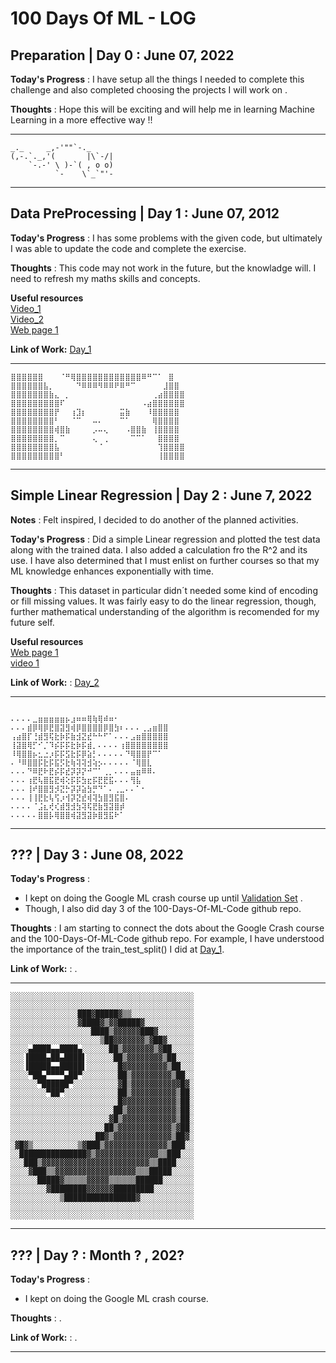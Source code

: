 # 100 Days Of ML - LOG
## Preparation | Day 0 : June 07, 2022
 
**Today's Progress** : I have setup all the things I needed to complete this challenge and also completed choosing the projects I will work on .

**Thoughts** : Hope this will be exciting and will help me in learning Machine Learning in a more effective way !!

***
```
_._     _,-'""`-._     
(,-.`._,'(       |\`-/|
    `-.-' \ )-`( , o o)
          `-    \`_`"'-
```
***
## Data PreProcessing | Day 1 : June 07, 2012

**Today's Progress** : I has some problems with the given code, but ultimately I was able to update the code and complete the exercise.

**Thoughts** : This code may not work in the future, but the knowladge will. I need to refresh my maths skills and concepts.

**Useful resources**<br>
[Video_1](https://www.youtube.com/watch?v=fwY9Qv96DJY) <br>
[Video_2](https://www.youtube.com/watch?v=fd_Lgg5KxJY&list=PLTmQbi1PYZ_EnBmO1-E0Z81ArnE-zSR1a&index=8)<br>
[Web page 1](https://howtolearnmachinelearning.com/articles/feature_scaling_machine_learning/)<br>



**Link of Work:**   [Day_1](https://github.com/11081999/100DaysOfMLCode/tree/main/Code/Day_1)


***
```
⣿⣿⣿⣿⣿⣿⠀⠀⠀⠈⠛⢿⣿⣿⣿⣿⣿⣿⣿⣿⣿⣿⣿⣿⠿⠛⠉⠁⠀⣿
⣿⣿⣿⣿⣿⣿⣧⡀⠀⠀⠀⠀⠙⠿⠿⠿⠻⠿⠿⠟⠿⠛⠉⠀⠀⠀⠀⠀⣸⣿⣿
⣿⣿⣿⣿⣿⣿⣿⣷⣄⠀⡀⠀⠀⠀⠀⠀⠀⠀⠀⠀⠀⠀⠀⠀⠀⠀⢀⣴⣿⣿⣿⣿
⣿⣿⣿⣿⣿⣿⣿⣿⣿⠏⠀⠀⠀⠀⠀⠀⠀⠀⠀⠀⠀⠀⠀⠀⠠⣴⣿⣿⣿⣿⣿⣿
⣿⣿⣿⣿⣿⣿⣿⣿⡟⠀⠀⢰⣹⡆⠀⠀⠀⠀⠀⠀⣭⣷⠀⠀⠀⠸⣿⣿⣿⣿⣿
⣿⣿⣿⣿⣿⣿⣿⣿⠃⠀⠀⠈⠉⠀⠀⠤⠄⠀⠀⠀⠉⠁⠀⠀⠀⠀⢿⣿⣿⣿⣿
⣿⣿⣿⣿⣿⣿⣿⣿⢾⣿⣷⠀⠀⠀⠀⡠⠤⢄⠀⠀⠀⠠⣿⣿⣷⠀⢸⣿⣿⣿⣿
⣿⣿⣿⣿⣿⣿⣿⣿⡀⠉⠀⠀⠀⠀⠀⢄⠀⢀⠀⠀⠀⠀⠉⠉⠁⠀⠀⣿⣿⣿⣿
⣿⣿⣿⣿⣿⣿⣿⣿⣧⠀⠀⠀⠀⠀⠀⠀⠈⠀⠀⠀⠀⠀⠀⠀⠀⠀⠀⢹⣿⣿⣿⣿
⣿⣿⣿⣿⣿⣿⣿⣿⣿⠃⠀⠀⠀⠀⠀⠀⠀⠀⠀⠀⠀⠀⠀⠀⠀⠀⠀⢸⣿⣿⣿⣿ 
```
***
## Simple Linear Regression | Day 2 : June 7, 2022

**Notes** : Felt inspired, I decided to do another of the planned activities.

**Today's Progress** : Did a simple Linear regression and plotted the test data along with the trained data. I also added a calculation fro the R^2 and its use. I have also determined that I must enlist on further courses so that my ML knowledge enhances exponentially with time.

**Thoughts** : This dataset in particular didn´t needed some kind of encoding or fill missing values. It was fairly easy to do the linear regression, though, further mathematical understanding of the algorithm is recomended for my future self.

**Useful resources**<br>
[Web page 1](https://www.unite.ai/what-is-linear-regression/)<br>
[video 1](https://www.youtube.com/watch?v=nk2CQITm_eo)<br>

**Link of Work:** : [Day_2](https://github.com/11081999/100DaysOfMLCode/tree/main/Code/Day_2)

***
```

⠄⠄⠄⠄⣀⣶⣶⣶⣶⣶⡦⣰⠶⠶⢿⢷⢿⠾⠶⠂
⠄⠄⠄⣾⡿⢿⡿⣟⣿⣽⣻⢾⡿⣿⣿⣿⣿⡿⣿⣳⠆⠄⠄⠄⢀⣠⣶⣿⣿
⢠⣴⣿⡏⢘⣾⣻⢯⣗⡷⡯⣷⣺⣝⣞⠓⠓⠋⠁⠄⠄⠄⣠⣶⣿⣿⣿⣿⣿
⢸⣽⣿⢿⡋⠊⡈⠹⡮⡯⡯⣗⡷⡯⣾⡀⠄⠄⠄⠄⢰⣿⣿⣿⣿⣿⣿⣿⣿
⠸⢿⣿⣿⡦⣂⣐⡰⡯⡯⣫⣗⡯⡿⣵⡃⠄⠄⠄⠄⠄⠙⢿⣿⣿⡟⠉⠁
⠄⠘⠿⣿⣿⡯⣗⡯⣯⡫⣗⢷⢽⢽⣺⢵⡢⠄⠄⠄⠄⠄⠈⢿⣿⣇
⠄⠄⠄⠙⠿⣟⠗⣟⡮⡯⣞⡽⡽⡝⠚⠉⠁⢀⡀⠄⠄⠄⣤⣶⠿⠿⠄
⠄⠄⠄⢰⣟⢧⣿⣯⣟⢾⢕⡯⡯⣳⣖⡯⣟⣟⣯⠄⠄⠄⢻⣧
⠄⠄⠄⢸⠞⣿⣿⣻⡺⣝⡓⡽⡽⣵⣳⡛⠙⠁⠄⢀⣀⠄⠄⠁⠂
⠄⠄⠄⢸⢸⣟⣗⢧⢫⡰⢺⡽⣝⣞⢾⢽⣳⣿⣻⣯⣿⠄
⠄⠄⠄⠄⠈⣨⣆⢞⢎⣾⣻⣺⣳⢽⢯⣟⣷⣻⣽⣿⡾
⠄⠄⠄⠄⠄⣿⣿⡧⢿⣿⣿⢾⣽⣻⣽⡷⣿⣻⣯⠗⠁ 

```
***
## ??? | Day 3 : June 08, 2022

**Today's Progress** : 
- I kept on doing the Google ML crash course up until [Validation Set](https://github.com/11081999/100DaysOfMLCode/blob/main/Complementary_Classes/GoogleMLCrashCourse/ML_pt2.md) .
- Though, I also did day 3 of the 100-Days-Of-ML-Code github repo.

**Thoughts** : I am starting to connect the dots about the Google Crash course and the 100-Days-Of-ML-Code github repo. For example, I have understood the importance of the train_test_split() I did at [Day_1](https://github.com/11081999/100DaysOfMLCode/tree/main/Code/Day_1/src).

**Link of Work:** : .

***
```
░░░░░░░░░░░░░░░░░░░░░░░░░░░░░░░░░░░░░░░░░
░░░░░░░░░░░░░░░░░░░░░░░░░░░░░░░░░░░░░░░░░
░░░░░░░░░░░░░░░███▓█████▓▒▒░░░░░░░░░░░░░░
░░░░░░░░░░░░░░░▓████▓▒▓▓█████▓░░░░░░░░░░░
░░░░░░░░░░░░░░░░░░████▒▓▓▓▓▓▓███▓░░░░░░░░
░░░░░░░░░░░░░░░░░░░░▒██▓▓▓▓▓▓▓▒▓██▓░░░░░░
░░░░▄████▄▄████▄░░░░░░██▒▓▓▓▓▓▓▓▒▓██░░░░░
░░░▐████▄██▄████▌░░░░░░██▒▓▓▓▓▓▓▓▓▒██░░░░
░░░▐█████▄▄█████▌░░░░░░░█▓▓▓▓▓▓▓▓▓▓▒██░░░
░░░░▀██▄▀▀▀▀▄██▀░░░░░░░░██▒▓▓▓▓▓▓▓▓▓▒██░░
░░░░░░▀██████▀░░░░░░░░░░▓█▒▓▓▓▓▓▓▓▓▓▓▓█▓░
░░░░░░░░▀██▀░░░░░░░░░░░░██▒▓▓▓▓▓▓▓▓▓▓▒██░
░░░░░░░░░░░░░░░░░░░░░░░░█▓▓▓▓▓▓▓▓▓▓▓▓▒██░
░░░░░░░░░░░░░░░░░░░░░░░██▒▓▓▓▓▓▓▓▓▓▓▓▒██░
░░░░░░░░░░░░░░░░░░░░░░▓█▒▓▓▓▓▓▓▓▓▓▓▓▓▒██░
░░░░░░░░░░░░░░░░░░░░░██▒▓▓▓▓▓▓▓▓▓▓▓▓▒▓██░
░░░░░░░░░░░░░░░░░░░██▓▒▓▓▓▓▓▓▓▓▓▓▓▓▓▒██▓░
░▓█▓▒░░░░░░░░░░▒▓███▒▓▓▓▓▓▓▓▓▓▓▓▓▓▓▒███░░
░░███████████████▓▒▓▓▓▓▓▓▓▓▓▓▓▓▓▓▒▒███░░░
░░░███▒▓▓▓▓▓▓▓▓▓▓▓▓▓▓▓▓▓▓▓▓▓▓▓▓▒▒████░░░░
░░░░▓███▒▒▓▓▓▓▓▓▓▓▓▓▓▓▓▓▓▓▓▓▒▒▒█████░░░░░
░░░░░░█████▓▒▒▒▒▒▓▓▓▓▓▒▒▒▒▒▒██████░░░░░░░
░░░░░░░░▓████████▓▓▓▓▓▓█████████░░░░░░░░░
░░░░░░░░░░░▒████████████████▓░░░░░░░░░░░░
░░░░░░░░░░░░░░░░░░░░░░░░░░░░░░░░░░░░░░░░░
░░░░░░░░░░░░░░░░░░░░░░░░░░░░░░░░░░░░░░░░░
```
***
## ??? | Day ? : Month ? , 202?

**Today's Progress** : 
- I kept on doing the Google ML crash course.

**Thoughts** : .

**Link of Work:** : .

***